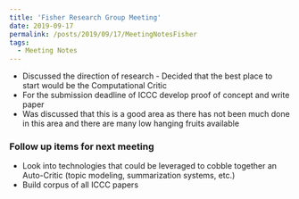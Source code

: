```yaml
---
title: 'Fisher Research Group Meeting'
date: 2019-09-17
permalink: /posts/2019/09/17/MeetingNotesFisher
tags:
  - Meeting Notes
---
```


- Discussed the direction of research - Decided that the best place to start would be the Computational Critic
- For the submission deadline of ICCC develop proof of concept and write paper
- Was discussed that this is a good area as there has not been much done in this area and there are many low hanging fruits available

### Follow up items for next meeting
- Look into technologies that could be leveraged to cobble together an Auto-Critic (topic modeling, summarization systems, etc.)
- Build corpus of all ICCC papers

